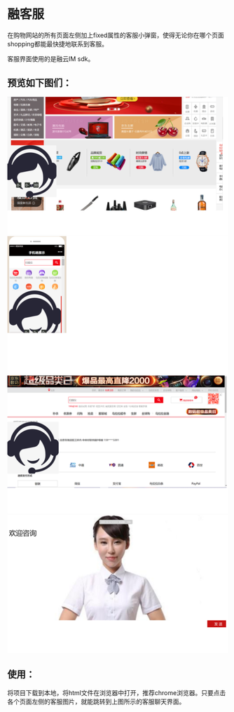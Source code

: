 # 融客服

在购物网站的所有页面左侧加上fixed属性的客服小弹窗，使得无论你在哪个页面shopping都能最快捷地联系到客服。

客服界面使用的是融云IM sdk。

## 预览如下图们：

<img src="images/1.png">

<img src="images/2.png">

<img src="images/4.png">

<img src="images/3.png">

## 使用：

将项目下载到本地，将html文件在浏览器中打开，推荐chrome浏览器。只要点击各个页面左侧的客服图片，就能跳转到上图所示的客服聊天界面。